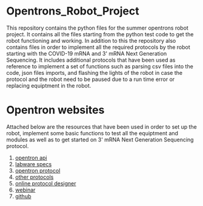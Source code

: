 # Opentrons_Robot_Project
This repository contains the python files for the summer opentrons robot project. It contains all the files starting from the python test code to get the robot functioning and working. In addition to this the repository also contains files in order to implement all the required protocols by the robot starting with the COVID-19 mRNA and 3' mRNA Next Generation Sequencing. It includes additional protocols that have been used as reference to implement a set of functions such as parsing csv files into the code, json files imports, and flashing the lights of the robot in case the protocol and the robot need to be paused due to a run time error or replacing equiptment in the robot.

# Opentron websites
Attached below are the resources that have been used in order to set up the robot, implement some basic functions to test all the equiptment and modules as well as to get started on 3' mRNA Next Generation Sequencing protocol.

1. [opentron api](https://docs.opentrons.com/v2/)
2. [labware specs](https://labware.opentrons.com/)
3. [opentron protocol](https://protocols.opentrons.com/)
4. [other protocols](https://www.protocols.io/search?q=opentrons)
5. [online protocol designer](https://opentrons.com/protocols/designer/)
6. [webinar](https://blog.opentrons.com/events/webinars/)
7. [github](https://github.com/Opentrons)
